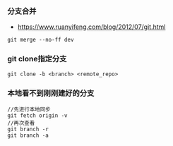 ### 分支合并
- https://www.ruanyifeng.com/blog/2012/07/git.html
```
git merge --no-ff dev
```
 
 
### git clone指定分支
  `git clone -b <branch> <remote_repo>`

### 本地看不到刚刚建好的分支
```
//先进行本地同步
git fetch origin -v
//再次查看
git branch -r
git branch -a
```
